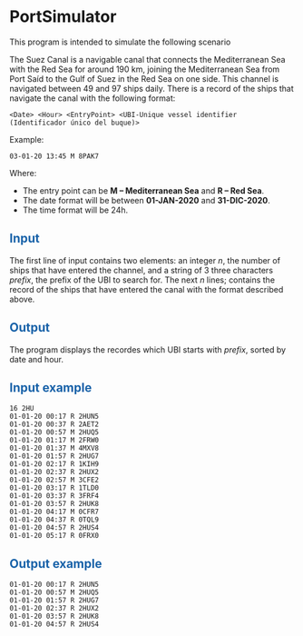 # PortSimulator

This program is intended to simulate the following scenario

The Suez Canal is a navigable canal that connects the Mediterranean Sea with the Red Sea for around 190 km, joining the Mediterranean Sea from Port Saíd to the Gulf of Suez in the Red Sea on one side. This channel is navigated between 49 and 97 ships daily. There is a record of the ships that navigate the canal with the following format:

```
<Date> <Hour> <EntryPoint> <UBI-Unique vessel identifier (Identificador único del buque)>
```
Example:
```
03-01-20 13:45 M 8PAK7
```
Where:
* The entry point can be **M – Mediterranean Sea** and **R – Red Sea**.
* The date format will be between **01-JAN-2020** and **31-DIC-2020**.
* The time format will be 24h.

## <span style="color: rgb(26, 99, 169);">**Input**</span>
The first line of input contains two elements: an integer *n*, the number of ships that have entered the channel, and a string of 3 three characters *prefix*, the prefix of the UBI to search for. The next *n* lines; contains the record of the ships that have entered the canal with the format described above.

## <span style="color: rgb(26, 99, 169);">**Output**</span>
The program displays the recordes which UBI starts with *prefix*, sorted by date and hour.

## <span style="color: rgb(26, 99, 169);">**Input example**</span>
```
16 2HU
01-01-20 00:17 R 2HUN5
01-01-20 00:37 R 2AET2
01-01-20 00:57 M 2HUQ5
01-01-20 01:17 M 2FRW0
01-01-20 01:37 M 4MXV8
01-01-20 01:57 R 2HUG7
01-01-20 02:17 R 1KIH9
01-01-20 02:37 R 2HUX2
01-01-20 02:57 M 3CFE2
01-01-20 03:17 R 1TLD0
01-01-20 03:37 R 3FRF4
01-01-20 03:57 R 2HUK8
01-01-20 04:17 M 0CFR7
01-01-20 04:37 R 0TQL9
01-01-20 04:57 R 2HUS4
01-01-20 05:17 R 0FRX0
```

## <span style="color: rgb(26, 99, 169);">**Output example**</span>
```
01-01-20 00:17 R 2HUN5
01-01-20 00:57 M 2HUQ5
01-01-20 01:57 R 2HUG7
01-01-20 02:37 R 2HUX2
01-01-20 03:57 R 2HUK8
01-01-20 04:57 R 2HUS4
```
